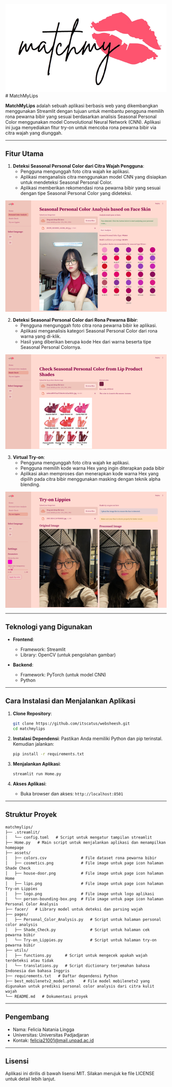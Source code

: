![](assets/logo.png) # MatchMyLips

**MatchMyLips** adalah sebuah aplikasi berbasis web yang dikembangkan menggunakan Streamlit dengan tujuan untuk membantu pengguna memilih rona pewarna bibir yang sesuai berdasarkan analisis Seasonal Personal Color menggunakan model Convolutional Neural Network (CNN). Aplikasi ini juga menyediakan fitur try-on untuk mencoba rona pewarna bibir via citra wajah yang diunggah.

---

## Fitur Utama
1. **Deteksi Seasonal Personal Color dari Citra Wajah Pengguna**:
   - Pengguna mengunggah foto citra wajah ke aplikasi.
   - Aplikasi menganalisis citra menggunakan model CNN yang disiapkan untuk mendeteksi Seasonal Personal Color.
   - Aplikasi memberikan rekomendasi rona pewarna bibir yang sesuai dengan tipe Seasonal Personal Color yang dideteksi.

![](img/spca_check.png)

2. **Deteksi Seasonal Personal Color dari Rona Pewarna Bibir**:
   - Pengguna mengunggah foto citra rona pewarna bibir ke aplikasi.
   - Aplikasi menganalisis kategori Seasonal Personal Color dari rona warna yang di-klik.
   - Hasil yang diberikan berupa kode Hex dari warna beserta tipe Seasonal Personal Colornya.

![](img/shade-check.png)

3. **Virtual Try-on**:
   - Pengguna mengunggah foto citra wajah ke aplikasi.
   - Pengguna memilih kode warna Hex yang ingin diterapkan pada bibir
   - Aplikasi akan memproses dan menerapkan kode warna Hex yang dipilih pada citra bibir menggunakan masking dengan teknik alpha blending.

![](img/try-on.png)

---

## Teknologi yang Digunakan
- **Frontend**:
  - Framework: Streamlit
  - Library: OpenCV (untuk pengolahan gambar)

- **Backend**:
  - Framework: PyTorch (untuk model CNN)
  - Python

---

## Cara Instalasi dan Menjalankan Aplikasi

1. **Clone Repository**:
   ```bash
   git clone https://github.com/itscatus/websheesh.git
   cd matchmylips
   ```

2. **Instalasi Dependensi**:
   Pastikan Anda memiliki Python dan pip terinstal. Kemudian jalankan:
   ```bash
   pip install -r requirements.txt
   ```

3. **Menjalankan Aplikasi**:
   ```bash
   streamlit run Home.py
   ```

4. **Akses Aplikasi**:
   - Buka browser dan akses: `http://localhost:8501`

---

## Struktur Proyek
```
matchmylips/
├── .streamlit/
│   └── config.toml   # Script untuk mengatur tampilan streamlit
├── Home.py   # Main script untuk menjalankan aplikasi dan menampilkan homepage
├── assets/
│   ├── colors.csv               # File dataset rona pewarna bibir
│   ├── cosmetics.png            # File image untuk page icon halaman Shade Check
│   ├── house-door.png           # File image untuk page icon halaman Home
│   ├── lips.png                 # File image untuk page icon halaman Try-on Lippies
│   ├── logo.png                 # File image untuk logo aplikasi
│   └── person-bounding-box.png  # File image untuk page icon halaman Personal Color Analysis
├── facer/   # Library model untuk deteksi dan parsing wajah
├── pages/
│   ├── Personal_Color_Analysis.py   # Script untuk halaman personal color analysis 
│   ├── Shade_Check.py               # Script untuk halaman cek pewarna bibir
│   └── Try-on_Lippies.py            # Script untuk halaman try-on pewarna bibir
├── utils/
│   ├── functions.py      # Script untuk mengecek apakah wajah terdeteksi atau tidak
│   └── translations.py   # Script dictionary terjemahan bahasa Indonesia dan bahasa Inggris
├── requirements.txt   # Daftar dependensi Python
├── best_mobilenetv2_model.pth    # File model mobilenetv2 yang digunakan untuk prediksi personal color analysis dari citra kulit wajah  
└── README.md   # Dokumentasi proyek
```

---

## Pengembang
- Nama: Felicia Natania Lingga
- Universitas: Universitas Padjadjaran
- Kontak: felicia21001@mail.unpad.ac.id

---

## Lisensi
Aplikasi ini dirilis di bawah lisensi MIT. Silakan merujuk ke file LICENSE untuk detail lebih lanjut.


